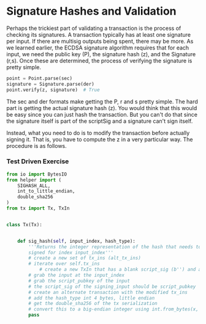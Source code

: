 
# Signature Hashes and Validation

Perhaps the trickiest part of validating a transaction is the process of checking its signatures. A transaction typically has at least one signature per input. If there are multisig outputs being spent, there may be more. As we learned earlier, the ECDSA signature algorithm requires that for each input, we need the public key (P), the signature hash (z), and the Signature (r,s). Once these are determined, the process of verifying the signature is pretty simple.

```python
point = Point.parse(sec)
signature = Signature.parse(der)
point.verify(z, signature)  # True
```

The sec and der formats make getting the P, r and s pretty simple. The hard part is getting the actual signature hash (z). You would think that this would be easy since you can just hash the transaction. But you can't do that since the signature itself is part of the scriptSig and a signature can't sign itself.

Instead, what you need to do is to modify the transaction before actually signing it. That is, you have to compute the z in a very particular way. The procedure is as follows.

### Test Driven Exercise


```python
from io import BytesIO
from helper import (
    SIGHASH_ALL,
    int_to_little_endian,
    double_sha256
)
from tx import Tx, TxIn


class Tx(Tx):


    def sig_hash(self, input_index, hash_type):
        '''Returns the integer representation of the hash that needs to get
        signed for index input_index'''
        # create a new set of tx_ins (alt_tx_ins)
        # iterate over self.tx_ins
            # create a new TxIn that has a blank script_sig (b'') and add to alt_tx_ins
        # grab the input at the input_index
        # grab the script_pubkey of the input
        # the script_sig of the signing_input should be script_pubkey
        # create an alternate transaction with the modified tx_ins
        # add the hash_type int 4 bytes, little endian
        # get the double_sha256 of the tx serialization
        # convert this to a big-endian integer using int.from_bytes(x, 'big')
        pass
```
